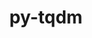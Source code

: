 ---
title: "py-tqdm"
layout: cache
categories: [package, develop-2023-11-26]
meta: {"versions": ["4.66.1"], "compilers": ["apple-clang@=15.0.0", "gcc@=11.3.0", "gcc@=11.4.0", "gcc@=9.4.0", "oneapi@=2023.2.0"], "oss": ["ubuntu20.04", "ubuntu22.04", "ventura"], "platforms": ["darwin", "linux"], "targets": ["aarch64", "neoverse_v1", "ppc64le", "x86_64_v3"], "stacks": ["e4s", "e4s-neoverse_v1", "e4s-oneapi", "e4s-power", "ml-darwin-aarch64-mps", "ml-linux-x86_64-cpu", "ml-linux-x86_64-cuda", "ml-linux-x86_64-rocm", "root"], "num_specs": 7, "num_specs_by_stack": {"ml-darwin-aarch64-mps": 1, "root": 7, "e4s-neoverse_v1": 1, "e4s-power": 1, "e4s": 2, "e4s-oneapi": 1, "ml-linux-x86_64-cuda": 1, "ml-linux-x86_64-cpu": 1, "ml-linux-x86_64-rocm": 1}}
spec_details: [{"hash": "wisypylseatofvzjpno6v5a7udn3exws", "compiler": "apple-clang@=15.0.0", "versions": ["4.66.1"], "os": "ventura", "platform": "darwin", "target": "aarch64", "variants": ["build_system=python_pip", "~notebook", "~telegram"], "stacks": ["ml-darwin-aarch64-mps", "root"], "size": "-", "tarball": "https://binaries.spack.io/releases/develop-2023-11-26/build_cache/darwin-ventura-aarch64/apple-clang-15.0.0/py-tqdm-4.66.1/darwin-ventura-aarch64-apple-clang-15.0.0-py-tqdm-4.66.1-wisypylseatofvzjpno6v5a7udn3exws.spack"}, {"hash": "ncgvfbw2yehogjaekpliaxyyxk5xe4mr", "compiler": "gcc@=11.4.0", "versions": ["4.66.1"], "os": "ubuntu20.04", "platform": "linux", "target": "neoverse_v1", "variants": ["build_system=python_pip", "~notebook", "~telegram"], "stacks": ["root", "e4s-neoverse_v1"], "size": "-", "tarball": "https://binaries.spack.io/releases/develop-2023-11-26/build_cache/linux-ubuntu20.04-neoverse_v1/gcc-11.4.0/py-tqdm-4.66.1/linux-ubuntu20.04-neoverse_v1-gcc-11.4.0-py-tqdm-4.66.1-ncgvfbw2yehogjaekpliaxyyxk5xe4mr.spack"}, {"hash": "rcifnkucqoqoaudgsjgptcagbsjmw4kd", "compiler": "gcc@=9.4.0", "versions": ["4.66.1"], "os": "ubuntu20.04", "platform": "linux", "target": "ppc64le", "variants": ["build_system=python_pip", "~notebook", "~telegram"], "stacks": ["root", "e4s-power"], "size": "-", "tarball": "https://binaries.spack.io/releases/develop-2023-11-26/build_cache/linux-ubuntu20.04-ppc64le/gcc-9.4.0/py-tqdm-4.66.1/linux-ubuntu20.04-ppc64le-gcc-9.4.0-py-tqdm-4.66.1-rcifnkucqoqoaudgsjgptcagbsjmw4kd.spack"}, {"hash": "45lgpzs37bem4tzbssyiolzre4fddwc5", "compiler": "gcc@=11.4.0", "versions": ["4.66.1"], "os": "ubuntu20.04", "platform": "linux", "target": "x86_64_v3", "variants": ["build_system=python_pip", "~notebook", "~telegram"], "stacks": ["e4s", "root"], "size": "-", "tarball": "https://binaries.spack.io/releases/develop-2023-11-26/build_cache/linux-ubuntu20.04-x86_64_v3/gcc-11.4.0/py-tqdm-4.66.1/linux-ubuntu20.04-x86_64_v3-gcc-11.4.0-py-tqdm-4.66.1-45lgpzs37bem4tzbssyiolzre4fddwc5.spack"}, {"hash": "aavsejbucpanhunpuxhwsfb2lmrahlao", "compiler": "gcc@=11.4.0", "versions": ["4.66.1"], "os": "ubuntu20.04", "platform": "linux", "target": "x86_64_v3", "variants": ["build_system=python_pip", "~notebook", "~telegram"], "stacks": ["e4s", "root"], "size": "-", "tarball": "https://binaries.spack.io/releases/develop-2023-11-26/build_cache/linux-ubuntu20.04-x86_64_v3/gcc-11.4.0/py-tqdm-4.66.1/linux-ubuntu20.04-x86_64_v3-gcc-11.4.0-py-tqdm-4.66.1-aavsejbucpanhunpuxhwsfb2lmrahlao.spack"}, {"hash": "lxwmc6jlnipwiysogo34zfi2nlgri5ub", "compiler": "oneapi@=2023.2.0", "versions": ["4.66.1"], "os": "ubuntu20.04", "platform": "linux", "target": "x86_64_v3", "variants": ["build_system=python_pip", "~notebook", "~telegram"], "stacks": ["e4s-oneapi", "root"], "size": "-", "tarball": "https://binaries.spack.io/releases/develop-2023-11-26/build_cache/linux-ubuntu20.04-x86_64_v3/oneapi-2023.2.0/py-tqdm-4.66.1/linux-ubuntu20.04-x86_64_v3-oneapi-2023.2.0-py-tqdm-4.66.1-lxwmc6jlnipwiysogo34zfi2nlgri5ub.spack"}, {"hash": "em752ofu5ectyf2fynhvouxnyu7gyylj", "compiler": "gcc@=11.3.0", "versions": ["4.66.1"], "os": "ubuntu22.04", "platform": "linux", "target": "x86_64_v3", "variants": ["build_system=python_pip", "~notebook", "~telegram"], "stacks": ["ml-linux-x86_64-cuda", "ml-linux-x86_64-cpu", "root", "ml-linux-x86_64-rocm"], "size": "-", "tarball": "https://binaries.spack.io/releases/develop-2023-11-26/build_cache/linux-ubuntu22.04-x86_64_v3/gcc-11.3.0/py-tqdm-4.66.1/linux-ubuntu22.04-x86_64_v3-gcc-11.3.0-py-tqdm-4.66.1-em752ofu5ectyf2fynhvouxnyu7gyylj.spack"}]
---